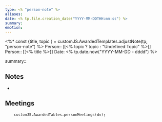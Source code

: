 ```yaml
---
type: <% "person-note" %>
aliases: 
date: <% tp.file.creation_date("YYYY-MM-DDTHH:mm:ss") %>
summary:
emotion:
---
```

<%* const {title, topic } = customJS.AwardedTemplates.adjustNote(tp, "person-note") %>
Person:: [[<% topic ? topic : "Undefined Topic" %>]]
Person:: [[<% title %>]]
Date: <% tp.date.now("YYYY-MM-DD - dddd") %>

summary:: 

## Notes
- 

## Meetings
```dataviewjs
	customJS.AwardedTables.personMeetings(dv);
```